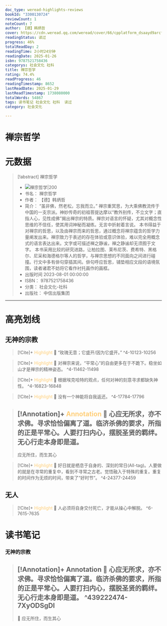 ```yaml
---
doc_type: weread-highlights-reviews
bookId: "3300130724"
reviewCount: 1
noteCount: 7
author: 【德】韩炳哲
cover: https://cdn.weread.qq.com/weread/cover/66/cpplatform_dsaayd9arcfqclgg1ep3zk/t7_cpplatform_dsaayd9arcfqclgg1ep3zk1736753092.jpg
readingStatus: 读过
progress: 46%
totalReadDay: 2
readingTime: 2小时24分钟
readingDate: 2025-01-26
isbn: 9787521758436
categorys: 社会文化 社科
title: 禅宗哲学
rating: 74.4%
readProgress: 46
readingTimestamp: 8652
lastReadDate: 2025-01-29
lastReadTimestamp: 1738080000
totalWords: 54867
tags: 读书笔记 社会文化 社科  读过
category: 社会文化

---
```


# 禅宗哲学

# 元数据
> [!abstract] 禅宗哲学
> - ![ 禅宗哲学|200](https://cdn.weread.qq.com/weread/cover/66/cpplatform_dsaayd9arcfqclgg1ep3zk/t7_cpplatform_dsaayd9arcfqclgg1ep3zk1736753092.jpg)
> - 书名： 禅宗哲学
> - 作者： 【德】韩炳哲
> - 简介： “虽非佛，然老松，忘我而立。” 禅宗重冥思，为大乘佛教流传于中国的一支宗派。神妙传奇的初祖菩提达摩以“教外别传，不立文字；直指人心，见性成佛”揭出禅宗的特质。禅宗对语言的怀疑，尤其对概念性思维的不信任，使其用词神秘而凝练。无言中折射着言说。 本书得益于对禅宗的哲思，以及由禅宗而来的哲思，通过概念将禅宗蕴含的哲学力量阐发出来。禅宗致力于表述的存在体验或意识体验，难以完全用概念式的语言表达出来。文字或可描述禅之静谧，禅之静谧却无须囿于文字。 本书采用比较的研究进路，让柏拉图、莱布尼茨、费希特、黑格尔、尼采和海德格尔等人的哲学，与禅宗思想的不同面向之间进行碰撞。行文中多有俳句穿插其间。俳句呼应哲思，铺垫相应文段的语境氛围，读者诸君不妨将它看作衬托画作的画框。
> - 出版时间 2023-08-01 00:00:00
> - ISBN： 9787521758436
> - 分类： 社会文化-社科
> - 出版社： 中信出版集团



---

# 高亮划线

## 无神的宗教

> [!Cite]+ <span style="color: #ffce78;">Highlight</span>
> 📌 “玫瑰无意；它盛开/因为它盛开。”
> ^4-10123-10256

> [!Cite]+ <span style="color: #ffce78;">Highlight</span>
> 📌 对禅宗来说，“平常心”的自由更多在于不跪下。稳坐如山才是禅宗的精神姿态。
> ^4-11462-11498

> [!Cite]+ <span style="color: #ffce78;">Highlight</span>
> 📌 根据埃克哈特的观点，任何对神的刻意寻求都缺失神性。
> ^4-16823-16848

> [!Cite]+ <span style="color: #ffce78;">Highlight</span>
> 📌 没有一个神能将自我返还。
> ^4-17784-17796

> [!Annotation]+ <span style="color: #ffce78;">Annotation</span>
> 📌 心应无所求，亦不求佛。寻求恰恰偏离了道。临济杀佛的要求，所指的正是平常心。人要打扫内心，摆脱圣贤的羁绊。无心行走本身即是道。
> ---
> 应无所住，而生其心

> [!Cite]+ <span style="color: #ffce78;">Highlight</span>
> 📌 好日就是栖息于自身的、深刻的常日(All-tag)。人要做的就是在寻常的重复中，看到不寻常之古老。觉悟融入于特殊的重复。重复的时间作为无烦的时间，带来了“好时节”。
> ^4-24377-24459
## 无人

> [!Cite]+ <span style="color: #ffce78;">Highlight</span>
> 📌 人必须将自身交付死亡，才能从操心中解脱。
> ^6-7615-7635
# 读书笔记

### 无神的宗教

> [!Annotation]+ <span style="color: ;">Annotation</span>
> 📌 心应无所求，亦不求佛。寻求恰恰偏离了道。临济杀佛的要求，所指的正是平常心。人要打扫内心，摆脱圣贤的羁绊。无心行走本身即是道。 
> ^439222474-7XyODSgDl
> ---
> 💭 应无所住，而生其心
